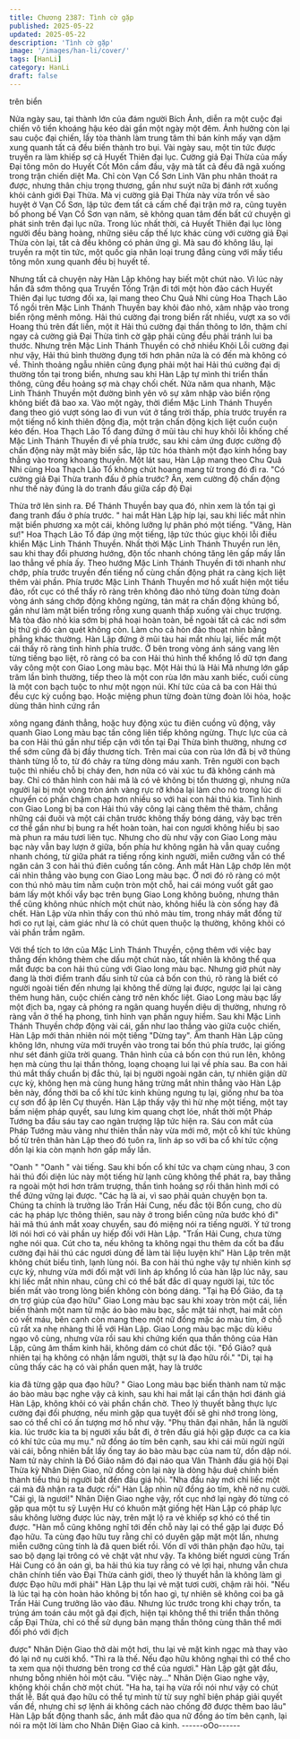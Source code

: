 ```yaml
---
title: Chương 2387: Tình cờ gặp
published: 2025-05-22
updated: 2025-05-22
description: 'Tình cờ gặp'
image: '/images/han-li/cover/'
tags: [HanLi]
category: HanLi
draft: false
---
```


trên biển

Nửa ngày sau, tại thành lớn của đám người Bích Ảnh, diễn ra một
cuộc đại chiến vô tiền khoáng hậu kéo dài gần một ngày một
đêm.
Ảnh hưởng còn lại sau cuộc đại chiến, lấy tòa thành làm trung
tâm thì bán kính mấy vạn dặm xung quanh tất cả đều biến thành
tro bụi.
Vài ngày sau, một tin tức được truyền ra làm khiếp sợ cả Huyết
Thiên đại lục.
Cường giả Đại Thừa của mấy Đại tông môn do Huyết Cốt Môn
cầm đầu, vậy mà tất cả đều đã ngã xuống trong trận chiến diệt
Ma.
Chỉ còn Vạn Cổ Sơn Linh Vân phu nhân thoát ra được, nhưng
thân chịu trọng thương, gần như suýt nữa bị đánh rớt xuống khỏi
cảnh giới Đại Thừa.
Mà vị cường giả Đại Thừa này vừa trốn về sào huyệt ở Vạn Cổ
Sơn, lập tức đem tất cả cấm chế đại trận mở ra, cũng tuyên bố
phong bế Vạn Cổ Sơn vạn năm, sẽ không quan tâm đến bất cứ
chuyện gì phát sinh trên đại lục nữa.
Trong lúc nhất thời, cả Huyết Thiên đại lục lòng người đều bàng
hoàng, những siêu cấp thế lực khác cùng với cường giả Đại Thừa
còn lại, tất cả đều không có phản ứng gì.
Mà sau đó không lâu, lại truyền ra một tin tức, một quốc gia nhân
loại trung đẳng cùng với mấy tiểu tông môn xung quanh đều bị
huyết tế.

Nhưng tất cả chuyện này Hàn Lập không hay biết một chút nào.
Vì lúc này hắn đã sớm thông qua Truyền Tống Trận đi tới một hòn
đảo cách Huyết Thiên đại lục tương đối xa, lại mang theo Chu
Quả Nhi cùng Hoa Thạch Lão Tổ ngồi trên Mặc Linh Thánh
Thuyền bay khỏi đảo nhỏ, xâm nhập vào trong biển rộng mênh
mông.
Hải thú cường đại trong biển rất nhiều, vượt xa so với Hoang thú
trên đất liền, một ít Hải thú cường đại thần thông to lớn, thậm chí
ngay cả cường giả Đại Thừa tình cờ gặp phải cũng đều phải
tránh lui ba thước.
Nhưng trên Mặc Linh Thánh Thuyền có chở nhiều Khôi Lỗi cường
đại như vậy, Hải thú bình thường đụng tới hơn phân nửa là có
đến mà không có về.
Thỉnh thoảng ngẫu nhiên cũng đụng phải một hai Hải thú cường
đại dị thường tồn tại trong biển, nhưng sau khi Hàn Lập tự mình
thi triển thần thông, cũng đều hoảng sợ mà chạy chối chết.
Nửa năm qua nhanh, Mặc Linh Thánh Thuyền một đường bình
yên vô sự xâm nhập vào biển rộng không biết đã bao xa.
Vào một ngày, thời điểm Mặc Linh Thánh Thuyền đang theo gió
vượt sóng lao đi vun vút ở tầng trời thấp, phía trước truyền ra một
tiếng nổ kinh thiên động địa, một trận chấn động kịch liệt cuồn
cuộn kéo đến.
Hoa Thạch Lão Tổ đang đứng ở mũi tàu chỉ huy khôi lỗi khống
chế Mặc Linh Thánh Thuyền đi về phía trước, sau khi cảm ứng
được cường độ chấn động này mặt mày biến sắc, lập tức hóa
thành một đạo kinh hồng bay thẳng vào trong khoang thuyền.
Một lát sau, Hàn Lập mang theo Chu Quả Nhi cùng Hoa Thạch
Lão Tổ không chút hoang mang từ trong đó đi ra.
"Có cường giả Đại Thừa tranh đấu ở phía trước? Ân, xem cường
độ chấn động như thế này đúng là do tranh đấu giữa cấp độ Đại

Thừa trở lên sinh ra. Để Thánh Thuyền bay qua đó, nhìn xem là
tồn tại gì đang tranh đấu ở phía trước. " hai mắt Hàn Lập híp lại,
sau khi liếc mắt nhìn mặt biển phương xa một cái, không lưỡng lự
phân phó một tiếng.
"Vâng, Hàn sư!" Hoa Thạch Lão Tổ đáp ứng một tiếng, lập tức
thúc giục khôi lỗi điều khiển Mặc Linh Thánh Thuyền.
Nhất thời Mặc Linh Thánh Thuyền run lên, sau khi thay đổi
phương hướng, độn tốc nhanh chóng tăng lên gấp mấy lần lao
thẳng về phía ấy.
Theo hướng Mặc Linh Thánh Thuyền đi tới nhanh như chớp, phía
trước truyền đến tiếng nổ cùng chấn động phát ra càng kịch liệt
thêm vài phần.
Phía trước Mặc Linh Thánh Thuyền mơ hồ xuất hiện một tiểu đảo,
rốt cục có thể thấy rõ ràng trên không đảo nhỏ từng đoàn từng
đoàn vòng ánh sáng chớp động không ngừng, tản mát ra chấn
động khủng bố, gần như làm mặt biển trống rỗng xung quanh
thấp xuống vài chục trượng.
Mà tòa đảo nhỏ kia sớm bị phá hoại hoàn toàn, bề ngoài tất cả
các nơi sớm bị thứ gì đó càn quét không còn.
Làm cho cả hòn đảo thoạt nhìn bằng phẳng khác thường.
Hàn Lập đứng ở mũi tàu hai mắt nhíu lại, liếc mắt một cái thấy rõ
ràng tình hình phía trước.
Ở bên trong vòng ánh sáng vang lên từng tiếng bạo liệt, rõ ràng
có ba con Hải thú hình thể khổng lồ dữ tợn đang vây công một
con Giao Long màu bạc.
Một Hải thú là Hải Mã nhưng lớn gấp trăm lần bình thường, tiếp
theo là một con rùa lớn màu xanh biếc, cuối cùng là một con bạch
tuộc to như một ngọn núi.
Khí tức của cả ba con Hải thú đều cực kỳ cuồng bạo. Hoặc miệng
phun từng đoàn từng đoàn lôi hỏa, hoặc dùng thân hình cứng rắn

xông ngang đánh thẳng, hoặc huy động xúc tu điên cuồng vũ
động, vây quanh Giao Long màu bạc tấn công liên tiếp không
ngừng.
Thực lực của cả ba con Hải thú gần như tiếp cận với tồn tại Đại
Thừa bình thường, nhưng cơ thể sớm cũng đã bị đầy thương
tích.
Trên mai của con rùa lớn đã bị vỡ thủng thành từng lỗ to, từ đó
chảy ra từng dòng máu xanh.
Trên người con bạch tuộc thì nhiều chỗ bị cháy đen, hơn nữa có
vài xúc tu đã không cánh mà bay.
Chỉ có thân hình con hải mã là có vẻ không bị tổn thương gì,
nhưng nửa người lại bị một vòng tròn ánh vàng rực rỡ khóa lại
làm cho nó trong lúc di chuyển có phần chậm chạp hơn nhiều so
với hai con hải thú kia.
Tình hình con Giao Long bị ba con Hải thú vây công lại càng thêm
thê thảm, chẳng những cái đuôi và một cái chân trước không thấy
bóng dáng, vảy bạc trên cơ thể gần như bị bung ra hết hoàn toàn,
hai con ngươi không hiểu bị sao mà phun ra máu tươi liên tục.
Nhưng cho dù như vậy con Giao Long màu bạc này vẫn bay lượn
ở giữa, bốn phía hư không ngân hà vẫn quay cuồng nhanh
chóng, từ giữa phát ra tiếng rống kinh người, miễn cưỡng vẫn có
thể ngăn cản 3 con hải thú điên cuồng tấn công.
Ánh mắt Hàn Lập chớp lên một cái nhìn thẳng vào bụng con Giao
Long màu bạc.
Ở nơi đó rõ ràng có một con thú nhỏ màu tím nằm cuộn tròn một
chỗ, hai cái móng vuốt gắt gao bám lấy một khối vẩy bạc trên
bụng Giao Long không buông, nhưng thân thể cũng không nhúc
nhích một chút nào, không hiểu là còn sống hay đã chết.
Hàn Lập vừa nhìn thấy con thú nhỏ màu tím, trong nháy mắt đồng
tử hơi co rụt lại, cảm giác như là có chút quen thuộc lạ thường,
không khỏi có vài phần trầm ngâm.

Với thể tích to lớn của Mặc Linh Thánh Thuyền, cộng thêm với
việc bay thẳng đến không thèm che dấu một chút nào, tất nhiên là
không thể qua mắt được ba con hải thú cùng với Giao long màu
bạc.
Nhưng giờ phút này đang là thời điểm tranh đấu sinh tử của cả
bốn con thú, rõ ràng là biết có người ngoài tiến đến nhưng lại
không thể dừng lại được, ngược lại lại càng thêm hung hãn, cuộc
chiến càng trở nên khốc liệt.
Giao Long màu bạc lấy một địch ba, ngay cả phóng ra ngân
quang huyền diệu dị thường, nhưng rõ ràng vẫn ở thế hạ phong,
tình hình vạn phần nguy hiểm.
Sau khi Mặc Linh Thánh Thuyền chớp động vài cái, gần như lao
thẳng vào giữa cuộc chiến, Hàn Lập mới thản nhiên nói một tiếng
"Dừng tay".
Âm thanh Hàn Lập cũng không lớn, nhưng vừa mới truyền vào
trong tai bốn thú phía trước, lại giống như sét đánh giữa trời
quang.
Thân hình của cả bốn con thú run lên, không hẹn mà cùng thu lại
thần thông, loạng choạng lui lại về phía sau.
Ba con hải thú mắt thấy chuẩn bị đắc thủ, lại bị người ngoài ngăn
cản, tự nhiên giận dữ cực kỳ, không hẹn mà cùng hung hăng
trừng mắt nhìn thẳng vào Hàn Lập bên này, đồng thời ba cổ khí
tức kinh khủng ngưng tụ lại, giống như ba tòa cự sơn đổ ập lên
Cự thuyền.
Hàn Lập thấy vậy thì hừ nhẹ một tiếng, một tay bấm niệm pháp
quyết, sau lưng kim quang chợt lóe, nhất thời một Pháp Tướng
ba đầu sáu tay cao ngàn trượng lập tức hiện ra.
Sáu con mắt của Pháp Tướng màu vàng như thiên thần này vừa
mới mở, một cỗ khí tức khủng bố từ trên thân hàn Lập theo đó
tuôn ra, linh áp so với ba cổ khí tức cộng dồn lại kia còn mạnh
hơn gấp mấy lần.

"Oanh " "Oanh " vài tiếng.
Sau khi bốn cổ khí tức va chạm cùng nhau, 3 con hải thú đối diện
lúc này một tiếng hừ lạnh cũng không thể phát ra, bay thẳng ra
ngoài một hơi hơn trăm trượng, thần tình hoảng sợ rồi thân hình
mới có thể đứng vững lại được.
"Các hạ là ai, vì sao phải quản chuyện bọn ta. Chúng ta chính là
trưởng lão Trấn Hải Cung, nếu đắc tội Bổn cung, cho dù các hạ
pháp lực thông thiên, sau này ở trong biển cũng nửa bước khó đi"
hải mã thú ánh mắt xoay chuyển, sau đó miệng nói ra tiếng
người.
Ý tứ trong lời nói hơi có vài phần uy hiếp đối với Hàn Lập.
"Trấn Hải Cung, chưa từng nghe nói qua. Cút cho ta, nếu không
ta không ngại thu thêm da cốt ba đầu cường đại hải thú các
ngươi dùng để làm tài liệu luyện khí" Hàn Lập trên mặt không
chút biểu tình, lạnh lùng nói.
Ba con hải thú nghe vậy tự nhiên kinh sợ cực kỳ, nhưng vừa mới
đối mặt với linh áp khổng lồ của hàn lập lúc nãy, sau khi liếc mắt
nhìn nhau, cũng chỉ có thể bất đắc dĩ quay người lại, tức tốc biến
mất vào trong lòng biển không còn bóng dáng.
"Tại hạ Đồ Giảo, đa tạ ơn trợ giúp của đạo hữu" Giao Long màu
bạc sau khi xoay tròn một cái, liền biến thành một nam tử mặc áo
bào màu bạc, sắc mặt tái nhợt, hai mắt còn có vết máu, bên cạnh
còn mang theo một nữ đồng mặc áo màu tím, ở chỗ cũ rất xa nhẹ
nhàng thi lễ với Hàn Lập.
Giao Long màu bạc mặc dù kiêu ngạo vô cùng, nhưng vừa rồi
sau khi chứng kiến qua thần thông của Hàn Lập, cũng âm thầm
kinh hãi, không dám có chút đắc tội.
"Đồ Giảo? quả nhiên tại hạ không có nhận lầm người, thật sự là
đạo hữu rồi."
"Di, tại hạ cũng thấy các hạ có vài phần quen mặt, hay là trước

kia đã từng gặp qua đạo hữu? " Giao Long màu bạc biến thành
nam tử mặc áo bào màu bạc nghe vậy cả kinh, sau khi hai mắt lại
cẩn thận hơi đánh giá Hàn Lập, không khỏi có vài phần chần chờ.
Theo lý thuyết bằng thực lực cường đại đối phương, nếu mình
gặp qua tuyệt đối sẽ ghi nhớ trong lòng, sao có thể chỉ có ấn
tượng mơ hồ như vậy.
"Phụ thân đại nhân, hắn là người kia. lúc trước kia ta bị người xấu
bắt đi, ở trên đấu giá hội gặp được ca ca kia có khí tức của mụ
mụ." nữ đồng áo tím bên cạnh, sau khi cái mũi ngửi ngửi vài cái,
bỗng nhiên bắt lấy ống tay áo bào màu bạc của nam tử, dồn dập
nói.
Nam tử này chính là Đồ Giảo năm đó đại náo qua Vân Thành đấu
giá hội Đại Thừa kỳ Nhân Diện Giao, nữ đồng còn lại này là dòng
hậu duệ chính biến thành tiểu thú bị người bắt đến đấu giá hội.
"Nha đầu này mới chỉ liếc một cái mà đã nhận ra ta được rồi" Hàn
Lập nhìn nữ đồng áo tím, khẽ nở nụ cười.
"Cái gì, là ngươi!" Nhân Diện Giao nghe vậy, rốt cục nhớ lại ngày
đó từng có gặp qua một tu sỹ Luyện Hư có khuôn mặt giống hệt
Hàn Lập có pháp lực sâu không lường được lúc này, trên mặt lộ
ra vẻ khiếp sợ khó có thể tin được.
"Hàn mỗ cũng không nghĩ tới đến chỗ này lại có thể gặp lại được
Đồ đạo hữu. Ta cùng đạo hữu tuy rằng chỉ có duyên gặp mặt một
lần, nhưng miễn cưỡng cũng tính là đã quen biết rồi. Vốn dĩ với
thân phận đạo hữu, tại sao bộ dạng lại trông có vẻ chật vật như
vậy. Ta không biết ngươi cùng Trấn Hải Cung có ân oán gì, ba hải
thú kia tuy rằng có vẻ lợi hại, nhưng vẫn chưa chân chính tiến vào
Đại Thừa cảnh giới, theo lý thuyết hẳn là không làm gì được Đạo
hữu mới phải" Hàn Lập thu lại vẻ mặt tươi cười, chậm rãi hỏi.
"Nếu là lúc tại hạ còn hoàn hảo không bị tổn hao gì, tự nhiên sẽ
không coi ba gã Trấn Hải Cung trưởng lão vào đâu. Nhưng lúc
trước trong khi chạy trốn, ta trúng ám toán cảu một gã đại địch,
hiện tại không thể thi triển thần thông cấp Đại Thừa, chỉ có thể sử
dụng bản mạng thần thông cùng thân thể mới đối phó với địch

được" Nhân Diện Giao thở dài một hơi, thu lại vẻ mặt kinh ngạc
mà thay vào đó lại nở nụ cười khổ.
"Thì ra là thế. Nếu đạo hữu không nghại thì có thể cho ta xem qua
nội thương bên trong cơ thể của ngươi." Hàn Lập gật gật đầu,
nhưng bỗng nhiên hỏi một câu.
"Việc này…" Nhân Diện Giao nghe vậy, không khỏi chần chờ một
chút.
"Ha ha, tại hạ vừa rồi nói như vậy có chút thất lễ. Bất quá đạo
hữu có thể tự mình từ từ suy nghĩ biện pháp giải quyết vấn đề,
nhưng chỉ sợ lệnh ái không cách nào chống đỡ được thêm bao
lâu" Hàn Lập bất động thanh sắc, ánh mắt đảo qua nữ đồng áo
tím bên cạnh, lại nói ra một lời làm cho Nhân Diện Giao cả kinh.
------oOo------
